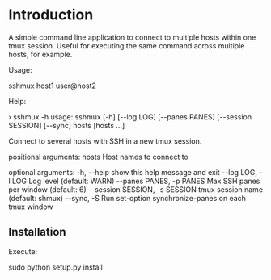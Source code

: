 Introduction
============

A simple command line application to connect to multiple hosts within one tmux
session. Useful for executing the same command across multiple hosts, for
example.

Usage:

  sshmux host1 user@host2

Help:

  › sshmux -h
  usage: sshmux [-h] [--log LOG] [--panes PANES] [--session SESSION] [--sync]
                hosts [hosts ...]

  Connect to several hosts with SSH in a new tmux session.

  positional arguments:
    hosts                 Host names to connect to

  optional arguments:
    -h, --help            show this help message and exit
    --log LOG, -l LOG     Log level (default: WARN)
    --panes PANES, -p PANES
                          Max SSH panes per window (default: 6)
    --session SESSION, -s SESSION
                          tmux session name (default: shmux)
    --sync, -S            Run set-option synchronize-panes on each tmux window

Installation
------------

Execute:

  sudo python setup.py install
